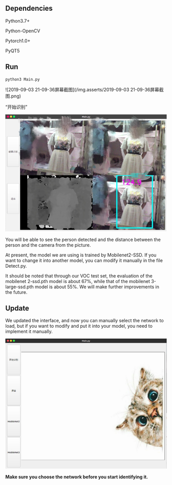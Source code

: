 ## Dependencies

Python3.7+

Python-OpenCV

Pytorch1.0+

PyQT5

## Run

```
python3 Main.py
```

![2019-09-03 21-09-36屏幕截图](/img.asserts/2019-09-03 21-09-36屏幕截图.png)

“开始识别”

![one_mh1567517475081](/img.asserts/one_mh1567517475081.png)

You will be able to see the person detected and the distance between the person and the camera  from the picture.

At present, the model we are using is trained by Mobilenet2-SSD. If you want to change it into another model, you can modify it manually in the file Detect.py.

It should be noted that through our VOC test set, the evaluation of the mobilenet 2-ssd.pth model is about 67%, while that of the mobilenet 3-large-ssd.pth model is about 55%. We will make further improvements in the future.

## Update

We updated the interface, and now you can manually select the network to load, but if you want to modify and put it into your model, you need to implement it manually.

![1567656250909](/img.asserts/1567656250909.png)

 

**Make sure you choose the network before you start identifying it.**